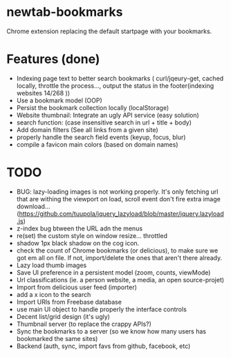 newtab-bookmarks
================

Chrome extension replacing the default startpage with your bookmarks.


Features (done)
=========================
- Indexing page text to better search bookmarks ( curl/jqeury-get, cached locally, throttle the process..., output the status in the footer(indexing websites 14/268 ))
- Use a bookmark model (OOP)
- Persist the bookmark collection locally (localStorage)
- Website thumbnail: Integrate an ugly API service (easy solution)
- search function: (case insensitive search in url + title + body)
- Add domain filters (See all links from a given site)
- properly handle the search field events (keyup, focus, blur)
- compile a favicon main colors (based on domain names)



TODO
=========================
- BUG: lazy-loading images is not working properly. It's only fetching url that are withing the viewport on load, scroll event don't fire extra image download...
(https://github.com/tuupola/jquery_lazyload/blob/master/jquery.lazyload.js)
- z-index bug btween the URL adn the menus
- re(set) the custom style on window resize... throttled
- shadow 1px black shadow on the cog icon.
- check the count of Chrome bookmarks (or delicious), to make sure we got em all on file. If not, import/delete the ones that aren't there already.
- Lazy load thumb images 
- Save UI preference in a persistent model (zoom, counts, viewMode)
- Url classifications (ie. a person website, a media, an open source-projet)
- Import from delicious user feed (importer)
- add a x icon to the search
- Import URls from Freebase database
- use main UI object to handle properly the interface controls
- Decent list/grid design (it's ugly)
- Thumbnail server (to replace the crappy APIs?)
- Sync the bookmarks to a server (so we know how many users has bookmarked the same sites)
- Backend (auth, sync, import favs from github, facebook, etc)
